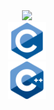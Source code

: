 <div align=center>
  <a href="https://bitbyte-itstory.Tistory.com/"><img src="https://img.shields.io/badge/Tistory-000000?style=flat-square&logo=Tistory&logoColor=white"/></a>
</div>
<!---
BitByte08/BitByte08 is a ✨ special ✨ repository because its `README.md` (this file) appears on your GitHub profile.
You can click the Preview link to take a look at your changes.
--->
<div align=center>
  <img src="https://raw.githubusercontent.com/devicons/devicon/master/icons/c/c-original.svg" alt="c" width="60" height="60"/>
  <br>
  <img src="https://raw.githubusercontent.com/devicons/devicon/master/icons/cplusplus/cplusplus-original.svg" alt="cplustwo" width="60" height="60"/> 
</div>
